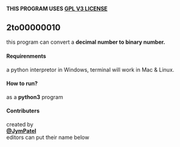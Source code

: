 #### THIS PROGRAM USES [GPL V3 LICENSE](../../LICENSE)

## 2to00000010
this program can convert a **decimal number to binary number.**

#### Requirenments
a python interpretor in Windows, terminal will work in Mac & Linux.

#### How to run?
as a **python3** program

#### Contributers
created by  
[**@JymPatel**](https://github.com/JymPatel)  
editors can put their name below  
